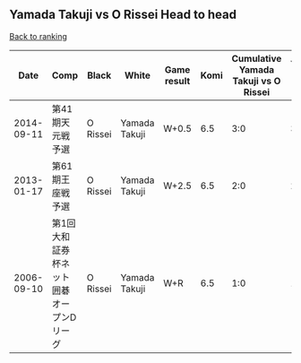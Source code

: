## Yamada Takuji vs O Rissei Head to head

[Back to ranking](../../index.md)




| **Date** | **Comp** | **Black** | **White** | **Game result** | **Komi** | **Cumulative Yamada Takuji vs O Rissei** | **Yamada Takuji streak** | **O Rissei streak** | 
| --- | --- | --- | --- | --- | --- | --- | --- | --- |
| 2014-09-11 | 第41期天元戦予選 | O Rissei | Yamada Takuji | W+0.5 | 6.5 | 3:0 | 3 | 0 | 
| 2013-01-17 | 第61期王座戦予選 | O Rissei | Yamada Takuji | W+2.5 | 6.5 | 2:0 | 2 | 0 | 
| 2006-09-10 | 第1回大和証券杯ネット囲碁オープンDリーグ | O Rissei | Yamada Takuji | W+R | 6.5 | 1:0 | 1 | 0 |





